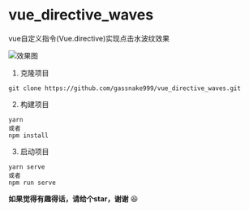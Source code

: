 # vue_directive_waves
vue自定义指令(Vue.directive)实现点击水波纹效果

![效果图](https://i.loli.net/2019/04/16/5cb5838b618db.gif)

1. 克隆项目
```
git clone https://github.com/gassnake999/vue_directive_waves.git
```
2. 构建项目
```
yarn
或者
npm install
```
3. 启动项目
```
yarn serve
或者
npm run serve
```

**如果觉得有趣得话，请给个star，谢谢**	😆
